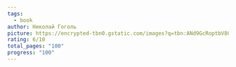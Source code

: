 ```yaml
---
tags:
  - book
author: Николай Гоголь
picture: https://encrypted-tbn0.gstatic.com/images?q=tbn:ANd9GcRoptbV80bo4SHmsPhTSr_2283z7Jg1vGdNAw&s
rating: 6/10
total_pages: "100"
progress: "100"
---
```

